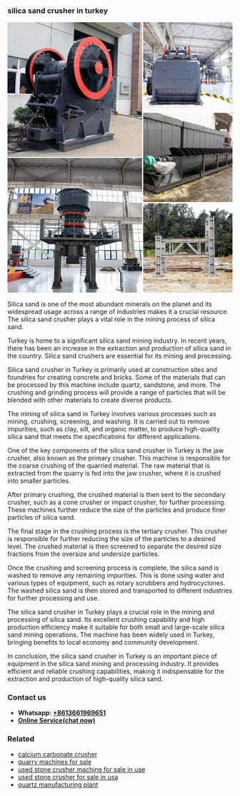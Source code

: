 <h3>silica sand crusher in turkey</h3><img src='1708498333.jpg' alt=''><p>Silica sand is one of the most abundant minerals on the planet and its widespread usage across a range of industries makes it a crucial resource. The silica sand crusher plays a vital role in the mining process of silica sand.</p><p>Turkey is home to a significant silica sand mining industry. In recent years, there has been an increase in the extraction and production of silica sand in the country. Silica sand crushers are essential for its mining and processing.</p><p>Silica sand crusher in Turkey is primarily used at construction sites and foundries for creating concrete and bricks. Some of the materials that can be processed by this machine include quartz, sandstone, and more. The crushing and grinding process will provide a range of particles that will be blended with other materials to create diverse products.</p><p>The mining of silica sand in Turkey involves various processes such as mining, crushing, screening, and washing. It is carried out to remove impurities, such as clay, silt, and organic matter, to produce high-quality silica sand that meets the specifications for different applications.</p><p>One of the key components of the silica sand crusher in Turkey is the jaw crusher, also known as the primary crusher. This machine is responsible for the coarse crushing of the quarried material. The raw material that is extracted from the quarry is fed into the jaw crusher, where it is crushed into smaller particles.</p><p>After primary crushing, the crushed material is then sent to the secondary crusher, such as a cone crusher or impact crusher, for further processing. These machines further reduce the size of the particles and produce finer particles of silica sand.</p><p>The final stage in the crushing process is the tertiary crusher. This crusher is responsible for further reducing the size of the particles to a desired level. The crushed material is then screened to separate the desired size fractions from the oversize and undersize particles.</p><p>Once the crushing and screening process is complete, the silica sand is washed to remove any remaining impurities. This is done using water and various types of equipment, such as rotary scrubbers and hydrocyclones. The washed silica sand is then stored and transported to different industries for further processing and use.</p><p>The silica sand crusher in Turkey plays a crucial role in the mining and processing of silica sand. Its excellent crushing capability and high production efficiency make it suitable for both small and large-scale silica sand mining operations. The machine has been widely used in Turkey, bringing benefits to local economy and community development.</p><p>In conclusion, the silica sand crusher in Turkey is an important piece of equipment in the silica sand mining and processing industry. It provides efficient and reliable crushing capabilities, making it indispensable for the extraction and production of high-quality silica sand.</p><h3>Contact us</h3><ul><li><strong>Whatsapp:&nbsp;<a href="https://wa.me/8613661969651">+8613661969651</a></strong></li><li><a href="https://swt.shibang-china.com/?git&amp;zhl&amp;silica sand crusher in turkey"><strong>Online Service(chat now)</strong></a></li></ul><h3>Related</h3><ul><li><a href='calcium carbonate crusher.md'>calcium carbonate crusher</a></li><li><a href='quarry machines for sale.md'>quarry machines for sale</a></li><li><a href='used stone crusher machine for sale in uae.md'>used stone crusher machine for sale in uae</a></li><li><a href='used stone crusher for sale in usa.md'>used stone crusher for sale in usa</a></li><li><a href='quartz manufacturing plant.md'>quartz manufacturing plant</a></li></ul>